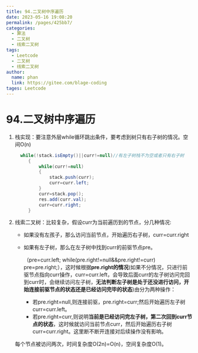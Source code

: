 ```yaml
---
title: 94.二叉树中序遍历
date: 2023-05-16 19:08:20
permalink: /pages/425bb7/
categories: 
  - 算法
  - 二叉树
  - 线索二叉树
tags: 
  - Leetcode
  - 二叉树
  - 线索二叉树
author: 
  name: phan
  link: https://gitee.com/blage-coding
tages: Leetcode
---
```

  # 94.二叉树中序遍历

   1. 栈实现：要注意外层while循环跳出条件，要考虑到树只有右子树的情况。空间O(n)

      ```java 
		while(!stack.isEmpty()||curr!=null)//有左子树栈不为空或者只有右子树
           {
               while(curr!=null)
               {
                   stack.push(curr);
                   curr=curr.left;
               }
               curr=stack.pop();
               res.add(curr.val);
               curr=curr.right;
           }
      ```

   2. 线索二叉树：比较复杂，假设curr为当前遍历到的节点，分几种情况:

      - 如果没有左孩子，那么访问当前节点，开始遍历右子树，curr=curr.right

      - 如果有左子树，那么在左子树中找到curr的前驱节点pre。

        （pre=curr.left;   while(pre.right!=null&&pre.right!=curr)   pre=pre.right;），这时候根据**pre.right的情况**(如果不分情况，只进行前驱节点指向curr操作，curr=curr.left，会导致后面curr的左子树访问完回到curr时，会继续访问左子树，**无法判断左子树是处于还没进行访问，开始连接前驱节点的状态还是已经访问完毕的状态**)由分为两种操作：

        - 若pre.right=null,则连接前驱，pre.right=curr;然后开始遍历左子树curr=curr.left。
        - 若pre.right=curr,则说明**当前是已经访问完左子树，第二次回到curr节点的状态**，这时候就访问当前节点curr，然后开始遍历右子树curr=curr.right。这里断不断开连接对后续操作没有影响。

      每个节点被访问两次，时间复杂度O(2n)=O(n)，空间复杂度O(1)。
